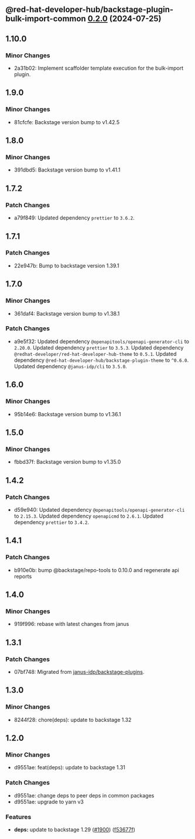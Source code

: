 ## @red-hat-developer-hub/backstage-plugin-bulk-import-common [0.2.0](https://github.com/janus-idp/backstage-plugins/compare/@red-hat-developer-hub/backstage-plugin-bulk-import-common@0.1.0...@red-hat-developer-hub/backstage-plugin-bulk-import-common@0.2.0) (2024-07-25)

## 1.10.0

### Minor Changes

- 2a31b02: Implement scaffolder template execution for the bulk-import plugin.

## 1.9.0

### Minor Changes

- 81cfcfe: Backstage version bump to v1.42.5

## 1.8.0

### Minor Changes

- 391dbd5: Backstage version bump to v1.41.1

## 1.7.2

### Patch Changes

- a79f849: Updated dependency `prettier` to `3.6.2`.

## 1.7.1

### Patch Changes

- 22e947b: Bump to backstage version 1.39.1

## 1.7.0

### Minor Changes

- 361daf4: Backstage version bump to v1.38.1

### Patch Changes

- a9e5f32: Updated dependency `@openapitools/openapi-generator-cli` to `2.20.0`.
  Updated dependency `prettier` to `3.5.3`.
  Updated dependency `@redhat-developer/red-hat-developer-hub-theme` to `0.5.1`.
  Updated dependency `@red-hat-developer-hub/backstage-plugin-theme` to `^0.6.0`.
  Updated dependency `@janus-idp/cli` to `3.5.0`.

## 1.6.0

### Minor Changes

- 95b14e6: Backstage version bump to v1.36.1

## 1.5.0

### Minor Changes

- fbbd37f: Backstage version bump to v1.35.0

## 1.4.2

### Patch Changes

- d59e940: Updated dependency `@openapitools/openapi-generator-cli` to `2.15.3`.
  Updated dependency `openapicmd` to `2.6.1`.
  Updated dependency `prettier` to `3.4.2`.

## 1.4.1

### Patch Changes

- b910e0b: bump @backstage/repo-tools to 0.10.0 and regenerate api reports

## 1.4.0

### Minor Changes

- 919f996: rebase with latest changes from janus

## 1.3.1

### Patch Changes

- 07bf748: Migrated from [janus-idp/backstage-plugins](https://github.com/janus-idp/backstage-plugins).

## 1.3.0

### Minor Changes

- 8244f28: chore(deps): update to backstage 1.32

## 1.2.0

### Minor Changes

- d9551ae: feat(deps): update to backstage 1.31

### Patch Changes

- d9551ae: change deps to peer deps in common packages
- d9551ae: upgrade to yarn v3

### Features

- **deps:** update to backstage 1.29 ([#1900](https://github.com/janus-idp/backstage-plugins/issues/1900)) ([f53677f](https://github.com/janus-idp/backstage-plugins/commit/f53677fb02d6df43a9de98c43a9f101a6db76802))
